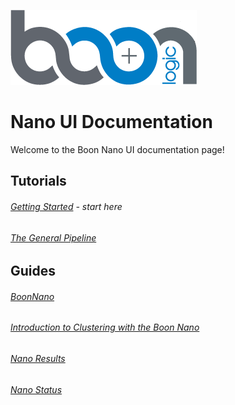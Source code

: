 ![Logo](./images/BoonLogic.png)
# Nano UI Documentation

Welcome to the Boon Nano UI documentation page!

## Tutorials

###### [Getting Started](./Tutorials/Tutorial_Getting_Started.md) - _start here_

###### [The General Pipeline](./Tutorials/Tutorial_The_General_Pipeline.md)

## Guides

###### [BoonNano](./Guides/Guide_Boon_Nano.md)

###### [Introduction to Clustering with the Boon Nano](./Guides/Intro_to_Clustering.md)

###### [Nano Results](./Guides/Guide_Nano_Results.md)

###### [Nano Status](./Guides/Guide_Nano_Status.md)
